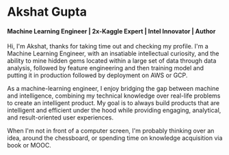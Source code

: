 # Akshat Gupta

#### Machine Learning Engineer | 2x-Kaggle Expert | Intel Innovator | Author

<!--
**Akshat4112/akshat4112** is a ✨ _special_ ✨ repository because its `README.md` (this file) appears on your GitHub profile.

- 🔭 I’m currently working on ...
- 🌱 I’m currently learning ...
- 👯 I’m looking to collaborate on ...
- 🤔 I’m looking for help with ...
- 💬 Ask me about ...
- 📫 How to reach me: ...
- 😄 Pronouns: ...
- ⚡ Fun fact: ...
-->

Hi, I'm Akshat, thanks for taking time out and checking my profile. I'm a Machine Learning Engineer, with an insatiable intellectual curiosity, and the ability to mine hidden gems located within a large set of data through data analysis, followed by feature engineering and then training model and putting it in production followed by deployment on AWS or GCP.

As a machine-learning engineer, I enjoy bridging the gap between machine and intelligence, combining my technical knowledge over real-life problems to create an intelligent product. My goal is to always build products that are intelligent and efficient under the hood while providing engaging, analytical, and result-oriented user experiences.

When I'm not in front of a computer screen, I'm probably thinking over an idea, around the chessboard, or spending time on knowledge acquisition via book or MOOC. 

